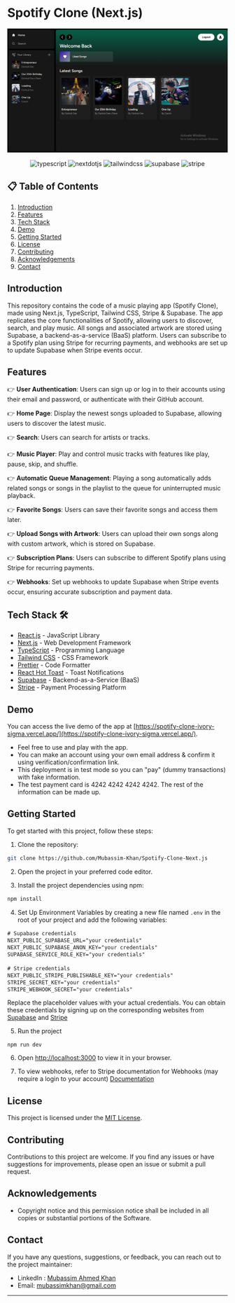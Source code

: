 # Spotify Clone (Next.js)

![Preview Image](https://github.com/Mubassim-Khan/Spotify-Clone-Next.js/blob/master/assets/Preview.png)

<div align="center">
    <img src="https://img.shields.io/badge/-TypeScript-black?style=for-the-badge&logoColor=white&logo=typescript&color=3178C6" alt="typescript" />
     <img src="https://img.shields.io/badge/-Next_JS-black?style=for-the-badge&logoColor=white&logo=nextdotjs&color=000000" alt="nextdotjs" />
    <img src="https://img.shields.io/badge/-Tailwind_CSS-black?style=for-the-badge&logoColor=white&logo=tailwindcss&color=06B6D4" alt="tailwindcss" />
    <img src="https://img.shields.io/badge/-Supabase-black?style=for-the-badge&logoColor=white&logo=supabase&color=234ea94b" alt="supabase" />
    <img src="https://img.shields.io/badge/-Stripe-black?style=for-the-badge&logoColor=white&logo=stripe&color=230A0FFF" alt="stripe" />
</div>

## 📋 <a name="table">Table of Contents</a>

1. [Introduction](#introduction)
2. [Features](#features)
3. [Tech Stack](#tech-stack)
4. [Demo](#demo)
5. [Getting Started](#quick-start)
6. [License](#license)
7. [Contributing](#contributing)
8. [Acknowledgements](#acknowledgements)
9. [Contact](#contact)

## <a name="introduction">Introduction</a>

This repository contains the code of a music playing app (Spotify Clone), made using Next.js, TypeScript, Tailwind CSS, Stripe & Supabase. The app replicates the core functionalities of Spotify, allowing users to discover, search, and play music. All songs and associated artwork are stored using Supabase, a backend-as-a-service (BaaS) platform. Users can subscribe to a Spotify plan using Stripe for recurring payments, and webhooks are set up to update Supabase when Stripe events occur.

## <a name="features">Features</a>

👉 **User Authentication**: Users can sign up or log in to their accounts using their email and password, or authenticate with their GitHub account.

👉 **Home Page**: Display the newest songs uploaded to Supabase, allowing users to discover the latest music.

👉 **Search**: Users can search for artists or tracks.

👉 **Music Player**: Play and control music tracks with features like play, pause, skip, and shuffle.

👉 **Automatic Queue Management**: Playing a song automatically adds related songs or songs in the playlist to the queue for uninterrupted music playback.

👉 **Favorite Songs**: Users can save their favorite songs and access them later.

👉 **Upload Songs with Artwork**: Users can upload their own songs along with custom artwork, which is stored on Supabase.

👉 **Subscription Plans**: Users can subscribe to different Spotify plans using Stripe for recurring payments.

👉 **Webhooks**: Set up webhooks to update Supabase when Stripe events occur, ensuring accurate subscription and payment data.

## <a name="tech-stack">Tech Stack 🛠️</a>

- [React.js](https://reactjs.org/) - JavaScript Library
- [Next.js](https://nextjs.org/) - Web Development Framework
- [TypeScript](https://www.typescriptlang.org/) - Programming Language
- [Tailwind CSS](https://tailwindcss.com/) - CSS Framework
- [Prettier](https://prettier.io/) - Code Formatter
- [React Hot Toast](https://react-hot-toast.com/docs) - Toast Notifications
- [Supabase](https://supabase.com/) - Backend-as-a-Service (BaaS)
- [Stripe](https://stripe.com/) - Payment Processing Platform

## <a name="#demo">Demo</a>

You can access the live demo of the app at [https://spotify-clone-ivory-sigma.vercel.app/](https://spotify-clone-ivory-sigma.vercel.app/).

- Feel free to use and play with the app.
- You can make an account using your own email address & confirm it using verification/confirmation link.
- This deployment is in test mode so you can "pay" (dummy transactions) with fake information.
- The test payment card is 4242 4242 4242 4242. The rest of the information can be made up.

## <a name="#quick-start">Getting Started</a>

To get started with this project, follow these steps:

1. Clone the repository:

```bash
git clone https://github.com/Mubassim-Khan/Spotify-Clone-Next.js
```

2. Open the project in your preferred code editor.

3. Install the project dependencies using npm:

```bash
npm install
```

4. Set Up Environment Variables by creating a new file named `.env` in the root of your project and add the following variables:

```env
# Supabase credentials
NEXT_PUBLIC_SUPABASE_URL="your credentials"
NEXT_PUBLIC_SUPABASE_ANON_KEY="your credentials"
SUPABASE_SERVICE_ROLE_KEY="your credentials"

# Stripe credentials
NEXT_PUBLIC_STRIPE_PUBLISHABLE_KEY="your credentials"
STRIPE_SECRET_KEY="your credentials"
STRIPE_WEBHOOK_SECRET="your credentials"
```

Replace the placeholder values with your actual credentials. You can obtain these credentials by signing up on the corresponding websites from [Supabase](https://supabase.com/) and [Stripe](https://stripe.com/)

5. Run the project

```bash
npm run dev
```

6. Open [http://localhost:3000](http://localhost:3000) to view it in your browser.

7. To view webhooks, refer to Stripe documentation for Webhooks (may require a login to your account) [Documentation](https://dashboard.stripe.com/webhooks)

## <a name="license">License</a>

This project is licensed under the [MIT License](https://opensource.org/licenses/MIT).

## <a name="contributing">Contributing</a>

Contributions to this project are welcome. If you find any issues or have suggestions for improvements, please open an issue or submit a pull request.

## <a name="acknowledgements">Acknowledgements</a>

- Copyright notice and this permission notice shall be included in all copies or substantial portions of the Software.

## <a name="contact">Contact</a>

If you have any questions, suggestions, or feedback, you can reach out to the project maintainer:

- LinkedIn : [Mubassim Ahmed Khan](https://www.linkedin.com/in/mubassim-ahmed-khan/)
- Email: [mubassimkhan@gmail.com](mailto:mubassimkhan@gmail.com)

---

<!----->

